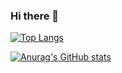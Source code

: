 ### Hi there 👋

<!--
**tommy16102/tommy16102** is a ✨ _special_ ✨ repository because its `README.md` (this file) appears on your GitHub profile.

Here are some ideas to get you started:

- 🔭 I’m currently working on ...
- 🌱 I’m currently learning ...
- 👯 I’m looking to collaborate on ...
- 🤔 I’m looking for help with ...
- 💬 Ask me about ...
- 📫 How to reach me: ...
- 😄 Pronouns: ...
- ⚡ Fun fact: ...
-->

[![Top Langs](https://github-readme-stats.vercel.app/api/top-langs/?username=tommy16102)](https://github.com/tommy16102/github-readme-stats)

[![Anurag's GitHub stats](https://github-readme-stats.vercel.app/api?username=tommy16102)](https://github.com/tommy16102/github-readme-stats)
